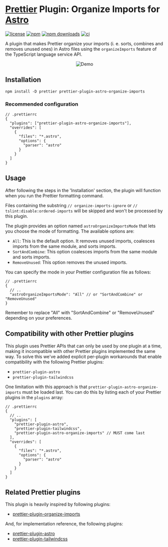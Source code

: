 # [Prettier](https://prettier.io/) Plugin: Organize Imports for [Astro](https://astro.build/)

[![license](https://img.shields.io/github/license/neoki07/prettier-plugin-astro-organize-imports)](https://github.com/neoki07/prettier-plugin-astro-organize-imports/blob/main/LICENSE)
[![npm](https://img.shields.io/npm/v/prettier-plugin-astro-organize-imports.svg)](https://www.npmjs.com/package/prettier-plugin-astro-organize-imports)
[![npm downloads](https://img.shields.io/npm/dm/prettier-plugin-astro-organize-imports)](https://www.npmjs.com/package/prettier-plugin-astro-organize-imports)
[![ci](https://github.com/neoki07/prettier-plugin-astro-organize-imports/actions/workflows/ci.yml/badge.svg)](https://github.com/neoki07/prettier-plugin-astro-organize-imports/actions/workflows/ci.yml)

A plugin that makes Prettier organize your imports (i. e. sorts, combines and removes unused ones) in Astro files using the `organizeImports` feature of the TypeScript language service API.

<p align="center">
  <img src="assets/images/demo.gif" alt="Demo" />
</p>

## Installation

```shell
npm install -D prettier prettier-plugin-astro-organize-imports
```

### Recommended configuration

<!-- prettier-ignore -->
```json5
// .prettierrc
{
  "plugins": ["prettier-plugin-astro-organize-imports"],
  "overrides": [
    {
      "files": "*.astro",
      "options": {
        "parser": "astro"
      }
    }
  ]
}
```

<!-- prettier-ignore-end -->

## Usage

After following the steps in the 'Installation' section, the plugin will function when you run the Prettier formatting command.

Files containing the substring `// organize-imports-ignore` or `// tslint:disable:ordered-imports` will be skipped and won't be processed by this plugin.

The plugin provides an option named `astroOrganizeImportsMode` that lets you choose the mode of formatting. The available options are:

- `All`: This is the default option. It removes unused imports, coalesces imports from the same module, and sorts imports.
- `SortAndCombine`: This option coalesces imports from the same module and sorts imports.
- `RemoveUnused`: This option removes the unused imports.

You can specify the mode in your Prettier configuration file as follows:

<!-- prettier-ignore -->
```json5
// .prettierrc
{
  // ..
  "astroOrganizeImportsMode": "All" // or "SortAndCombine" or "RemoveUnused"
}
```

<!-- prettier-ignore-end -->

Remember to replace "All" with "SortAndCombine" or "RemoveUnused" depending on your preferences.

## Compatibility with other Prettier plugins

This plugin uses Prettier APIs that can only be used by one plugin at a time, making it incompatible with other Prettier plugins implemented the same way. To solve this we've added explicit per-plugin workarounds that enable compatibility with the following Prettier plugins:

- `prettier-plugin-astro`
- `prettier-plugin-tailwindcss`

One limitation with this approach is that `prettier-plugin-astro-organize-imports` must be loaded last. You can do this by listing each of your Prettier plugins in the `plugins` array:

<!-- prettier-ignore -->
```json5
// .prettierrc
{
  // ..
  "plugins": [
    "prettier-plugin-astro",
    "prettier-plugin-tailwindcss",
    "prettier-plugin-astro-organize-imports" // MUST come last
  ],
  "overrides": [
    {
      "files": "*.astro",
      "options": {
        "parser": "astro"
      }
    }
  ]
}
```

<!-- prettier-ignore-end -->

## Related Prettier plugins

This plugin is heavily inspired by following plugins:

- [prettier-plugin-organize-imports](https://github.com/simonhaenisch/prettier-plugin-organize-imports)

And, for implementation reference, the following plugins:

- [prettier-plugin-astro](https://github.com/withastro/prettier-plugin-astro)
- [prettier-plugin-tailwindcss](https://github.com/tailwindlabs/prettier-plugin-tailwindcss)
